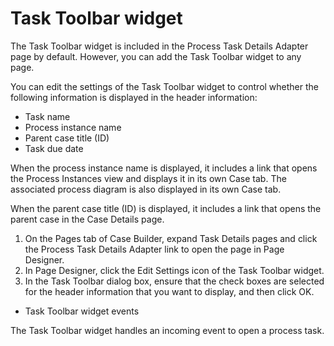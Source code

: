 # Task Toolbar widget

The Task Toolbar widget is included in the Process Task Details Adapter page by default. However,
you can add the Task Toolbar widget to any page.

You can edit the settings of the Task Toolbar widget to control whether the following information
is  displayed in the header information:

- Task name
- Process instance name
- Parent case title (ID)
- Task due date

When the process instance name is displayed, it includes a link that opens the Process Instances
view and displays it in its own Case tab. The associated process diagram is also displayed in its
own Case tab.

When the parent case title (ID) is displayed, it includes a link that opens the parent case in
the Case Details page.

1. On the Pages tab of Case Builder, expand Task Details pages and click the Process Task Details
Adapter link to open the page in Page Designer.
2. In Page Designer, click the Edit Settings icon of the Task Toolbar
widget.
3. In the Task Toolbar dialog box, ensure that the check boxes are selected for the header
information that you want to display, and then click OK.

- Task Toolbar widget events

The Task Toolbar widget handles an incoming event to open a process task.